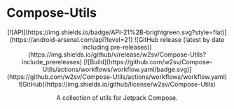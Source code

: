 # Compose-Utils

<p align="center">
    [![API](https://img.shields.io/badge/API-21%2B-brightgreen.svg?style=flat)](https://android-arsenal.com/api?level=21)
    ![GitHub release (latest by date including pre-releases)](https://img.shields.io/github/v/release/w2sv/Compose-Utils?include_prereleases)
    [![Build](https://github.com/w2sv/Compose-Utils/actions/workflows/workflow.yaml/badge.svg)](https://github.com/w2sv/Compose-Utils/actions/workflows/workflow.yaml)
    ![GitHub](https://img.shields.io/github/license/w2sv/Compose-Utils)
</p>

<p align="center">A collection of utils for Jetpack Compose.</p>
